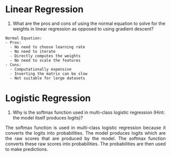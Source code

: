 # Linear Regression

1. What are the pros and cons of using the normal equation to solve for the weights in linear regression as opposed to using gradient descent?

```
Normal Equation:
- Pros:
  - No need to choose learning rate
  - No need to iterate
  - Directly computes the weights
  - No need to scale the features
- Cons:
  - Computationally expensive
  - Inverting the matrix can be slow
  - Not suitable for large datasets
```

# Logistic Regression

1. Why is the softmax function used in multi-class logistic regression (Hint: the model itself produces logits)?

<p style="text-align: justify"> The softmax function is used in multi-class logistic regression because it converts the logits into probabilities. The model produces logits which are the raw scores that are produced by the model. The softmax function converts these raw scores into probabilities. The probabilities are then used to make predictions.</p>
